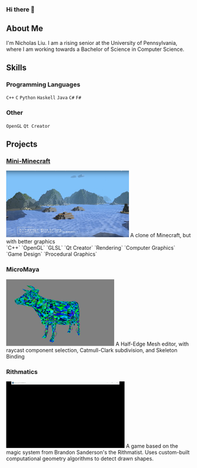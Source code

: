 ### Hi there 👋

<!--
**liunicholas6/liunicholas6** is a ✨ _special_ ✨ repository because its `README.md` (this file) appears on your GitHub profile.

Here are some ideas to get you started:

- 🔭 I’m currently working on ...
- 🌱 I’m currently learning ...
- 👯 I’m looking to collaborate on ...
- 🤔 I’m looking for help with ...
- 💬 Ask me about ...
- 📫 How to reach me: ...
- 😄 Pronouns: ...
- ⚡ Fun fact: ...
-->

## About Me ##

I'm Nicholas Liu. I am a rising senior at the University of Pennsylvania, where I am working towards a Bachelor of Science in Computer Science.

## Skills ##
### Programming Languages ###
`C++` `C` `Python` `Haskell` `Java` `C#` `F#`
### Other ###
`OpenGL` `Qt Creator`

## Projects ##

### [Mini-Minecraft](https://www.youtube.com/watch?v=3VIpxvnb1po)
<img src="https://github.com/liunicholas6/liunicholas6/blob/main/Mini-Minecraft.png" height="180" />
A clone of Minecraft, but with better graphics
<br/>
`C++` `OpenGL` `GLSL` `Qt Creator` `Rendering` `Computer Graphics` `Game Design` `Procedural Graphics` <br/>

### MicroMaya
<img src="https://github.com/liunicholas6/liunicholas6/blob/main/Micro-Maya.png" height="180" />
A Half-Edge Mesh editor, with raycast component selection, Catmull-Clark subdivision, and Skeleton Binding

### Rithmatics
<img src="https://github.com/liunicholas6/liunicholas6/blob/main/Rithmatics.gif" height="180" />
A game based on the magic system from Brandon Sanderson's the Rithmatist. Uses custom-built computational geometry algorithms to detect drawn shapes.

